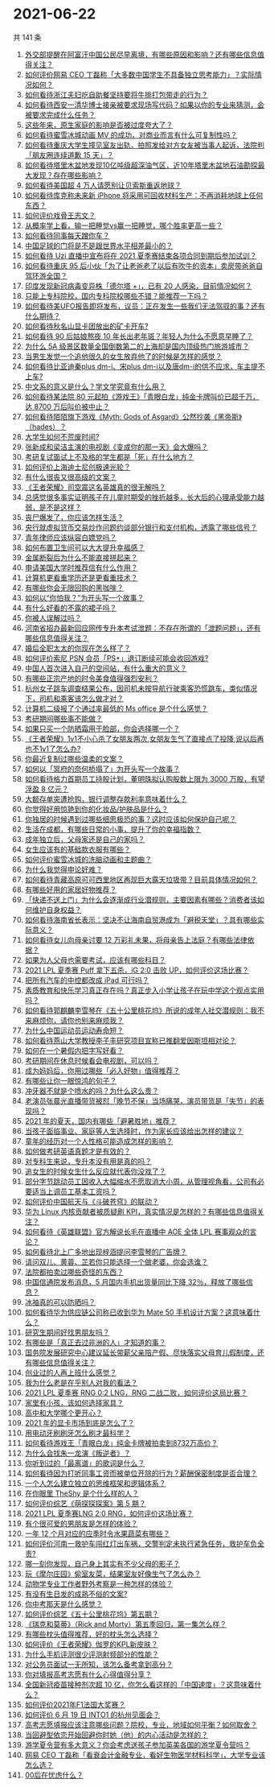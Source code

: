 # 2021-06-22

共 141 条

<!-- BEGIN -->
<!-- 最后更新时间 Tue Jun 22 2021 18:02:10 GMT+0800 (China Standard Time) -->

1. [外交部提醒在阿富汗中国公民尽早离境，有哪些原因和影响？还有哪些信息值得关注？](https://www.zhihu.com/question/466217700)
2. [如何评价网易 CEO
   丁磊称「大多数中国学生不具备独立思考能力」？实际情况如何？](https://www.zhihu.com/question/466490549)
3. [如何看待浙江夫妇吃自助餐坚持要将牛排打包带走的行为？](https://www.zhihu.com/question/465511011)
4. [如何看待西安一清华博士接亲被要求现场写代码？如果以你的专业来猜测，会被要求完成什么任务？](https://www.zhihu.com/question/466165757)
5. [这些年来，原生家庭的影响是否被过度夸大了？](https://www.zhihu.com/question/465550203)
6. [如何看待蜜雪冰城动画 MV 的成功，对商业而言有什么可复制性吗？](https://www.zhihu.com/question/465195632)
7. [如何看待重庆大学生撞见室友出轨，拍照发给对方女友被当事人起诉，法院判「朋友圈连续道歉 15
   天」？](https://www.zhihu.com/question/466513016)
8. [如何看待塔里木盆地发现10亿吨级超深油气区，近10年塔里木盆地石油勘探最大发现？存在哪些影响？](https://www.zhihu.com/question/465756160)
9. [如何看待美国超 4 万人请愿别让贝索斯重返地球？](https://www.zhihu.com/question/466270783)
10. [如何看待库克称未来新 iPhone
    将采用可回收材料生产：不再消耗地球上任何东西？](https://www.zhihu.com/question/466278095)
11. [如何评价戏骨王志文？](https://www.zhihu.com/question/356773728)
12. [从概率学上看，输一把睡觉vs赢一把睡觉，哪个胜率更高一些？](https://www.zhihu.com/question/461910176)
13. [如何看待同事每天蹭你车？](https://www.zhihu.com/question/63645770)
14. [中国足球的门将是不是跟世界水平相差最小的？](https://www.zhihu.com/question/409596507)
15. [如何看待 Uzi 直播中宣布将在 2021
    夏季赛结束各项合同到期后参加试训？](https://www.zhihu.com/question/465645680)
16. [如何看待重庆 95
    后小伙「为了让老爸老了以后有吹牛的资本」卖房带爸爸自驾环游全国？](https://www.zhihu.com/question/466349378)
17. [印度发现新冠病毒变异株「德尔塔 +」，已有 20
    人感染，目前情况如何？](https://www.zhihu.com/question/466349358)
18. [只能上专科院校，国内专科院校哪些不错？能推荐一下吗？](https://www.zhihu.com/question/402485923)
19. [如何看待美UFO报告即将发布，议员：正在发生一些我们无法驾驭的事？还有什么期待？](https://www.zhihu.com/question/465771991)
20. [如何看待秋名山显卡团放出的矿卡开车?](https://www.zhihu.com/question/465645313)
21. [如何看待 90 后姑娘熬夜 10
    年长出老年斑？年轻人为什么不愿意早睡了？](https://www.zhihu.com/question/466328145)
22. [为什么 5A
    级景区数量全国倒数第二的上海却是国内顶级热门旅游城市？](https://www.zhihu.com/question/466381415)
23. [当男生发觉一个追他很久的女生放弃他了的时候是怎样的感觉？](https://www.zhihu.com/question/266589774)
24. [如何看待比亚迪秦plus dm-i、宋plus
    dm-i以及唐dm-i的供不应求，车主提不上车?](https://www.zhihu.com/question/459492306)
25. [中文系的意义是什么？学文学究竟有什么用？](https://www.zhihu.com/question/426633071)
26. [如何看待某法院 80 元起拍《游戏王》「青眼白龙」纯金卡牌叫价已超千万，达 8700
    万后叫价被中止？](https://www.zhihu.com/question/466353604)
27. [如何看待陌陌旗下游戏《Myth: Gods of
    Asgard》公然抄袭《黑帝斯》（hades）？](https://www.zhihu.com/question/465733917)
28. [大学生如何不荒废时间?](https://www.zhihu.com/question/465458412)
29. [张新成和梁洁主演的电视剧《变成你的那一天》会大爆吗？](https://www.zhihu.com/question/463667168)
30. [考研复试面试上不及格的学生都是「死」在什么地方？](https://www.zhihu.com/question/281387925)
31. [如何评价上海迪士尼创极速光轮？](https://www.zhihu.com/question/445718276)
32. [有什么很丧又很高级的文案？](https://www.zhihu.com/question/444780653)
33. [《王者荣耀》司空震这名英雄真的很无解吗？](https://www.zhihu.com/question/462884750)
34. [总感觉很多事实证明孩子在儿童时期受的挫折越多，长大后的心理承受能力越弱，是不是这样？](https://www.zhihu.com/question/266704437)
35. [丧尸爆发了，你应该怎样生活？](https://www.zhihu.com/question/268471246)
36. [央行就虚拟货币交易炒作问题约谈部分银行和支付机构，透露了哪些信号？](https://www.zhihu.com/question/466366894)
37. [青年律师应该纵容白嫖党吗？](https://www.zhihu.com/question/465967806)
38. [如何布置卫生间可以大大提升幸福感？](https://www.zhihu.com/question/453988104)
39. [金属断裂后为什么不能直接拼起来？](https://www.zhihu.com/question/34674308)
40. [申请美国大学时推荐信有什么作用？](https://www.zhihu.com/question/19795490)
41. [计算机更看重学历还是更看重技术？](https://www.zhihu.com/question/454783960)
42. [有哪些你会无限回购的黑咖啡？](https://www.zhihu.com/question/456040848)
43. [如何以“你怕我？”为开头写一个故事？](https://www.zhihu.com/question/460340987)
44. [有什么好看的不露的裙子吗？](https://www.zhihu.com/question/449495437)
45. [你被人误解过吗？](https://www.zhihu.com/question/385514207)
46. [河南省招办最新回应网传专升本考试泄题：不存在所谓的「泄题问题」，还有哪些信息值得关注？](https://www.zhihu.com/question/466293810)
47. [婚后全职太太的你现在怎么样了？](https://www.zhihu.com/question/460711317)
48. [如何评价索尼 PSN 会员「PS+」退订断续可能会收回游戏?](https://www.zhihu.com/question/466089796)
49. [中国人首次进入自己的空间站，有什么重大的意义？](https://www.zhihu.com/question/465597504)
50. [有哪些正宗产地的时令美食值得强烈安利？](https://www.zhihu.com/question/466363953)
51. [杭州女子跳车调查结果公布，因司机未按导航行驶乘客恐慌跳车，类似情况下，司机和乘客该怎么做才对？](https://www.zhihu.com/question/466324039)
52. [计算机二级报了个通过率最低的 Ms office 是个什么感觉？](https://www.zhihu.com/question/306891507)
53. [考研期间哪些事不能做？](https://www.zhihu.com/question/271809687)
54. [如果只买一个防晒霜用于脸部，你会选择哪一个？](https://www.zhihu.com/question/275183399)
55. [《王者荣耀》1v1不小心杀了女朋友两次,女朋友生气了直接点了投降,说以后再也不1v1了怎么办?](https://www.zhihu.com/question/465443786)
56. [你最近复制过哪些温柔的文案？](https://www.zhihu.com/question/465565888)
57. [如何以「冥府的奈何桥塌了」为开头写一个故事？](https://www.zhihu.com/question/458115472)
58. [如何看待格力首期员工持股计划，董明珠拟认购股数上限为 3000 万股，有望浮盈 8
    亿元？](https://www.zhihu.com/question/466304835)
59. [大额存单突遭抢购，银行调整存款利率意味着什么？](https://www.zhihu.com/question/465944211)
60. [你觉得好用惊艳到你的化妆品/护肤品是什么？](https://www.zhihu.com/question/328352945)
61. [你独居的时候遇到过哪些细思极恐的事？这时应该如何保护自己呢？](https://www.zhihu.com/question/465707814)
62. [生活在成都，有哪些日常的小事，提升了你的幸福指数？](https://www.zhihu.com/question/465303684)
63. [成年独立后，父母家还是自己的家吗？](https://www.zhihu.com/question/465591269)
64. [女生应该有的基础款衣服有哪些？](https://www.zhihu.com/question/25053093)
65. [如何评价蜜雪冰城的洗脑动画和主题曲？](https://www.zhihu.com/question/466309186)
66. [为什么我觉得申论好难？](https://www.zhihu.com/question/431272244)
67. [如何看待青藏高原可可西里地区再现巨大露天垃圾带？目前具体情况如何？](https://www.zhihu.com/question/466184215)
68. [有哪些好用的家居好物推荐？](https://www.zhihu.com/question/445897005)
69. [「快递不送上门」为什么会逐渐成行业潜规则，主要因素有哪些？消费者该如何维护自身权益？](https://www.zhihu.com/question/466340505)
70. [如何看待海南省长表示：坚决不让海南自贸港成为「避税天堂」？具有哪些实际意义？](https://www.zhihu.com/question/466284419)
71. [如何看待女儿向母亲讨要 12
    万彩礼未果，将母亲告上法庭？有哪些法律依据？](https://www.zhihu.com/question/466079009)
72. [如果为人父母也需要考试，应该有哪些科目？](https://www.zhihu.com/question/465553584)
73. [2021 LPL 夏季赛 Puff 拿下五杀，iG 2:0 击败
    UP，如何评价这场比赛？](https://www.zhihu.com/question/466382286)
74. [把所有汽车的中控都改成 iPad 可行吗？](https://www.zhihu.com/question/26640735)
75. [素质教育和快乐学习真正存在吗？真正步入小学让孩子在玩中学这个观点实用吗？](https://www.zhihu.com/question/462281998)
76. [如何看待郭麒麟李雪琴在《五十公里桃花坞》所说的成年人社交潜规则：我不来麻烦你，请你也别来麻烦我？](https://www.zhihu.com/question/466111211)
77. [为什么中国运动员运动寿命短？](https://www.zhihu.com/question/50191573)
78. [如何看待燕山大学教授李子丰研究项目宣称已推翻爱因斯坦相对论？](https://www.zhihu.com/question/466471293)
79. [如何在一个暑假内把字写好看？](https://www.zhihu.com/question/461427485)
80. [考研期间在休息时候看会电视剧，可以吗？](https://www.zhihu.com/question/413853398)
81. [成为妈妈后，你用过哪些「必入好物」值得推荐？](https://www.zhihu.com/question/458688309)
82. [有哪些让你一眼惊鸿的句子？](https://www.zhihu.com/question/368735179)
83. [冲牙器不就是个喷水的吗？为什么这么贵？](https://www.zhihu.com/question/385465810)
84. [老演员张晨光直播带货被怼「晚节不保」当场痛哭，演员带货是「失节」的表现吗？](https://www.zhihu.com/question/465949886)
85. [2021 年的夏天，国内有哪些「避暑胜地」推荐？](https://www.zhihu.com/question/466280846)
86. [当孩子面临事业、家庭等人生选择时，作为家长应该给出怎样的建议？](https://www.zhihu.com/question/458664136)
87. [童年的经历对一个人性格可能造成怎样的影响？](https://www.zhihu.com/question/302078819)
88. [如何做考研英语真题才是有效的？](https://www.zhihu.com/question/461897795)
89. [对专科生来说，专升本没有用是真的吗？](https://www.zhihu.com/question/456766596)
90. [追女生的时候女生什么反应就代表你没戏了？](https://www.zhihu.com/question/437267039)
91. [部分字节跳动员工因收入大幅缩水不愿取消大小周，从管理视角看，公司有必要适当上调员工基本工资吗？](https://www.zhihu.com/question/465515777)
92. [如何评价中国航天与《斗破苍穹》的联动？](https://www.zhihu.com/question/465538922)
93. [华为 Linux 内核贡献者被质疑刷
    KPI，真实情况是怎样的？有哪些信息值得关注？](https://www.zhihu.com/question/466111598)
94. [如何看待《英雄联盟》官方解说长毛在直播中 AOE 全体 LPL
    赛事观众的言论？](https://www.zhihu.com/question/466051512)
95. [如何看待北上广多地出现梓涵提问李雪琴的广告牌？](https://www.zhihu.com/question/465101848)
96. [请问双儿、黄蓉、芷若你只能选择一个做老婆，你会选谁？](https://www.zhihu.com/question/466002351)
97. [法院都拍卖过哪些奇怪的东西？](https://www.zhihu.com/question/299977989)
98. [中国信通院发布消息，5 月国内手机出货量同比下降
    32％，释放了哪些信息？](https://www.zhihu.com/question/465502394)
99. [冰袖真的可以防晒吗？](https://www.zhihu.com/question/324378524)
100. [如何看待华为供应链公司称已收到华为 Mate 50
     手机设计方案？这意味着什么？](https://www.zhihu.com/question/466148710)
101. [研究生期间好找男朋友吗？](https://www.zhihu.com/question/393637489)
102. [有哪些是「真正去过非洲的人」才知道的事？](https://www.zhihu.com/question/463859117)
103. [国务院发展研究中心建议延长带薪父亲陪产假、尽快落实父母育儿假制度，还有哪些信息值得关注？](https://www.zhihu.com/question/466283998)
104. [创业过的人再上班什么感觉？](https://www.zhihu.com/question/458719620)
105. [我为什么老是在乎别人对我的看法？](https://www.zhihu.com/question/451987588)
106. [2021 LPL 夏季赛 RNG 0:2 LNG，RNG
     二战二败，如何评价这局比赛？](https://www.zhihu.com/question/466171736)
107. [家里有小孩，该如何选择家具？](https://www.zhihu.com/question/287257063)
108. [高中和大学哪个更开心？](https://www.zhihu.com/question/461808556)
109. [2021 年的显卡市场到底是怎么了？](https://www.zhihu.com/question/465783055)
110. [用电动牙刷刷牙怎么刷才最科学？](https://www.zhihu.com/question/27826179)
111. [如何看待游戏王「青眼白龙」纯金卡牌被拍卖到8732万高价？](https://www.zhihu.com/question/466359089)
112. [为什么会找朱一龙演《叛逆者》？](https://www.zhihu.com/question/388758918)
113. [你听到过的「最离谱」的歌词是什么？](https://www.zhihu.com/question/465501629)
114. [如何看待因为打听同事工资而被单位开除的行为？薪酬保密制度是否合理？](https://www.zhihu.com/question/466073910)
115. [一个人怎么建立独立的思维框架和逻辑体系？](https://www.zhihu.com/question/442047678)
116. [在你眼里 TheShy 是个什么样的人？](https://www.zhihu.com/question/455091405)
117. [如何评价综艺《萌探探探案》第 5 期？](https://www.zhihu.com/question/465842205)
118. [2021 LPL 夏季赛LNG 2:0
     RNG，如何评价这场比赛？](https://www.zhihu.com/question/466163543)
119. [有个很可爱的男朋友是怎样的体验？](https://www.zhihu.com/question/27765219)
120. [一年 12 个月对应的应季时令水果蔬菜有哪些？](https://www.zhihu.com/question/21026884)
121. [如何评价河南一救护车闯红灯出车祸，交警判定未执行紧急任务，救护车负全责?](https://www.zhihu.com/question/465874196)
122. [哪一刻你发现，自己身上其实有不少父母的影子？](https://www.zhihu.com/question/465552513)
123. [玩《摩尔庄园》偷室友菜，结果室友好像生气了怎么办？](https://www.zhihu.com/question/463770388)
124. [动物学专业工作者野外考察是一种怎样的体验？](https://www.zhihu.com/question/52589324)
125. [有没有生日发的成熟不俗的文案?](https://www.zhihu.com/question/413422913)
126. [你中考那天是什么感觉？](https://www.zhihu.com/question/387881309)
127. [如何评价综艺《五十公里桃花坞》第五期？](https://www.zhihu.com/question/465948121)
128. [《瑞克和莫蒂》（Rick and
     Morty）第五季回归，第一集怎么样？](https://www.zhihu.com/question/466279343)
129. [有哪些枕头值得推荐，好的枕头怎么选择？](https://www.zhihu.com/question/27206297)
130. [如何评价《王者荣耀》伽罗的KPL新皮肤？](https://www.zhihu.com/question/464788987)
131. [为什么手机评测很少评测射频部分的性能？](https://www.zhihu.com/question/465837362)
132. [对公务员面试一无所知，该怎么备考拿到高分？](https://www.zhihu.com/question/366961967)
133. [你对填报高考志愿有什么心得值得分享？](https://www.zhihu.com/question/19651181)
134. [全国新冠疫苗接种剂次超 10
     亿，你怎么看这样的「中国速度」？这意味着什么？](https://www.zhihu.com/question/466136436)
135. [如何评价2021年F1法国大奖赛？](https://www.zhihu.com/question/463458935)
136. [如何评价 6 月 19 日 INTO1 的杭州见面会？](https://www.zhihu.com/question/466005917)
137. [高考志愿填报应该注意哪些问题？院校，专业，地域如何平衡？如何取舍？](https://www.zhihu.com/question/462670569)
138. [当回避型依恋开始回避你时她（他）的内心活动是怎样的？](https://www.zhihu.com/question/337217828)
139. [游学夏令营有多大意义？你会考虑送孩子参加英美各国的游学夏令营吗？](https://www.zhihu.com/question/462876869)
140. [网易 CEO
     丁磊称「看衰会计金融专业，看好生物医学材料科学」，大学专业该怎么选？](https://www.zhihu.com/question/466254911)
141. [00后在忧虑什么？](https://www.zhihu.com/question/393450972)

<!-- END -->
